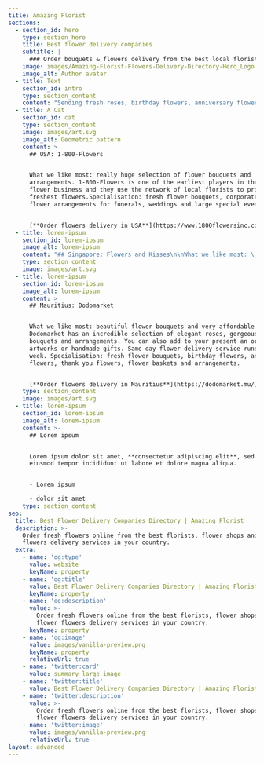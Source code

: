 ```yaml
---
title: Amazing Florist
sections:
  - section_id: hero
    type: section_hero
    title: Best flower delivery companies
    subtitle: |
      ### Order bouquets & flowers delivery from the best local florists
    image: images/Amazing-Florist-Flowers-Delivery-Directory-Hero_Logo.jpg
    image_alt: Author avatar
  - title: Text
    section_id: intro
    type: section_content
    content: "Sending fresh roses, birthday flowers, anniversary flowers, thank you flowers online became quite common in recent days. Last minute flower deliveries are not a problem anymore. With a few clicks on your\_computer, you can send a gorgeous flowers bouquet to your friend or loved one and have it delivered to their door on the same day. The only remaining problem is the abundance of flower delivery sites to choose from.\_There are several thousand delivery services worldwide, among which we have carefully selected the best.\n\n### Selecting the best flower delivery websites\n\nWhile choosing the best florists and flower delivery services we consider how they take into account all the wishes of the customer, whether they are able to bring the most beautiful flower arrangement at the agreed time and how they make it possible to save your time on shopping trips with convenient notifications. We select only experienced florists, creating unique bouquets of a wide variety of flowers, including exotic ones. When ordering with those online florists, you can select related products (gifts, accessories, postcards), etc. Our rating includes the best flower delivery services in different countries based on our research and independent buyers' reviews.\n"
  - title: A Cat
    section_id: cat
    type: section_content
    image: images/art.svg
    image_alt: Geometric pattern
    content: >
      ## USA: 1-800-Flowers


      What we like most: really huge selection of flower bouquets and
      arrangements. 1-800-Flowers is one of the earliest players in the online
      flower business and they use the network of local florists to provide the
      freshest flowers.Specialisation: fresh flower bouquets, corporate gifts,
      flower arrangements for funerals, weddings and large special events.


      [**Order flowers delivery in USA**](https://www.1800flowersinc.com/)
  - title: lorem-ipsum
    section_id: lorem-ipsum
    image_alt: lorem-ipsum
    content: "## Singapore: Flowers and Kisses\n\nWhat we like most: \_classic bouquets at a reasonable price. With Flowers and Kisses customers are not limited to the catalog (which is large enough) - you can also make special requests. Another attractive feature - free same day delivery to any location on the island. Specialisation: fresh flower bouquets, condolence flowers, envelope flowers, flower baskets.\n\n[**Order flowers delivery in Singapore**](https://www.flowersandkisses.com.sg/)\n"
    type: section_content
    image: images/art.svg
  - title: lorem-ipsum
    section_id: lorem-ipsum
    image_alt: lorem-ipsum
    content: >
      ## Mauritius: Dodomarket


      What we like most: beautiful flower bouquets and very affordable prices.
      Dodomarket has an incredible selection of elegant roses, gorgeous flower
      bouquets and arrangements. You can also add to your present an original
      artworks or handmade gifts. Same day flower delivery service runs 7 days a
      week. Specialisation: fresh flower bouquets, birthday flowers, anniversary
      flowers, thank you flowers, flower baskets and arrangements.


      [**Order flowers delivery in Mauritius**](https://dodomarket.mu/)
    type: section_content
    image: images/art.svg
  - title: lorem-ipsum
    section_id: lorem-ipsum
    image_alt: lorem-ipsum
    content: >-
      ## Lorem ipsum


      Lorem ipsum dolor sit amet, **consectetur adipiscing elit**, sed do
      eiusmod tempor incididunt ut labore et dolore magna aliqua.


      - Lorem ipsum

      - dolor sit amet
    type: section_content
seo:
  title: Best Flower Delivery Companies Directory | Amazing Florist
  description: >-
    Order fresh flowers online from the best florists, flower shops and flower
    flowers delivery services in your country. 
  extra:
    - name: 'og:type'
      value: website
      keyName: property
    - name: 'og:title'
      value: Best Flower Delivery Companies Directory | Amazing Florist
      keyName: property
    - name: 'og:description'
      value: >-
        Order fresh flowers online from the best florists, flower shops and
        flower flowers delivery services in your country. 
      keyName: property
    - name: 'og:image'
      value: images/vanilla-preview.png
      keyName: property
      relativeUrl: true
    - name: 'twitter:card'
      value: summary_large_image
    - name: 'twitter:title'
      value: Best Flower Delivery Companies Directory | Amazing Florist
    - name: 'twitter:description'
      value: >-
        Order fresh flowers online from the best florists, flower shops and
        flower flowers delivery services in your country. 
    - name: 'twitter:image'
      value: images/vanilla-preview.png
      relativeUrl: true
layout: advanced
---
```

